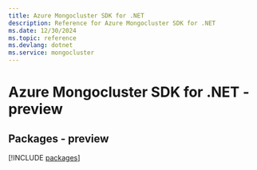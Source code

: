 ```yaml
---
title: Azure Mongocluster SDK for .NET
description: Reference for Azure Mongocluster SDK for .NET
ms.date: 12/30/2024
ms.topic: reference
ms.devlang: dotnet
ms.service: mongocluster
---
```

# Azure Mongocluster SDK for .NET - preview
## Packages - preview
[!INCLUDE [packages](mongocluster-index.md)]